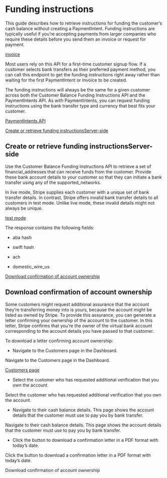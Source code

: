 # Funding instructions

This guide describes how to retrieve instructions for funding the customer’s cash balance without creating a PaymentIntent. Funding instructions are typically useful if you’re accepting payments from larger companies who require these details before you send them an invoice or request for payment.

[invoice](/api/invoices)

Most users rely on this API for a first-time customer signup flow.  If a customer selects bank transfers as their preferred payment method, you can call this endpoint to get the funding instructions right away rather than waiting for the first PaymentIntent or Invoice to be created.

The funding instructions will always be the same for a given customer across both the Customer Balance Funding Instructions API and the PaymentIntents API. As with PaymentIntents, you can request funding instructions using the bank transfer type and currency that best fits your customer.

[PaymentIntents API](/payments/bank-transfers/accept-a-payment)

[Create or retrieve funding instructionsServer-side](#create-funding-instructions)

## Create or retrieve funding instructionsServer-side

Use the Customer Balance Funding Instructions API to retrieve a set of financial_addresses that can receive funds from the customer. Provide these bank account details to your customer so that they can initiate a bank transfer using any of the supported_networks.

In live mode, Stripe supplies each customer with a unique set of bank transfer details. In contrast, Stripe offers invalid bank transfer details to all customers in test mode. Unlike live mode, these invalid details might not always be unique.

[test mode](/test-mode)

The response contains the following fields:

- aba hash

- swift hash

- ach

- domestic_wire_us

[Download confirmation of account ownership](#vban-confirmation-letters)

## Download confirmation of account ownership

Some customers might request additional assurance that the account they’re transferring money into is yours, because the account might be listed as owned by Stripe. To provide this assurance, you can generate a letter confirming your ownership of the account to the customer. In this letter, Stripe confirms that you’re the owner of the virtual bank account corresponding to the account details you have passed to that customer.

To download a letter confirming account ownership:

- Navigate to the Customers page in the Dashboard.

Navigate to the Customers page in the Dashboard.

[Customers page](https://dashboard.stripe.com/customers)

- Select the customer who has requested additional verification that you own the account.

Select the customer who has requested additional verification that you own the account.

- Navigate to their cash balance details. This page shows the account details that the customer must use to pay you by bank transfer.

Navigate to their cash balance details. This page shows the account details that the customer must use to pay you by bank transfer.

- Click the button to download a confirmation letter in a PDF format with today’s date.

Click the button to download a confirmation letter in a PDF format with today’s date.

Download confirmation of account ownership
